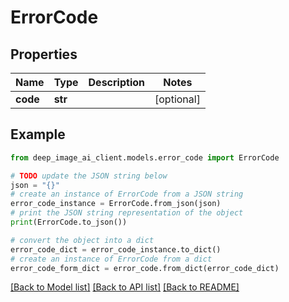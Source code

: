 # ErrorCode


## Properties

Name | Type | Description | Notes
------------ | ------------- | ------------- | -------------
**code** | **str** |  | [optional] 

## Example

```python
from deep_image_ai_client.models.error_code import ErrorCode

# TODO update the JSON string below
json = "{}"
# create an instance of ErrorCode from a JSON string
error_code_instance = ErrorCode.from_json(json)
# print the JSON string representation of the object
print(ErrorCode.to_json())

# convert the object into a dict
error_code_dict = error_code_instance.to_dict()
# create an instance of ErrorCode from a dict
error_code_form_dict = error_code.from_dict(error_code_dict)
```
[[Back to Model list]](../README.md#documentation-for-models) [[Back to API list]](../README.md#documentation-for-api-endpoints) [[Back to README]](../README.md)


